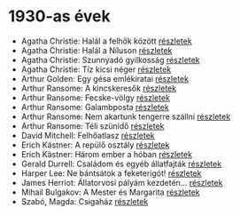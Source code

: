# 1930-as évek

- Agatha Christie: Halál a felhők között [részletek](_details/Agatha%20Christie.md#id_69)
- Agatha Christie: Halál a Níluson [részletek](_details/Agatha%20Christie.md#id_75)
- Agatha Christie: Szunnyadó gyilkosság [részletek](_details/Agatha%20Christie.md#id_77)
- Agatha Christie: Tíz kicsi néger [részletek](_details/Agatha%20Christie.md#id_79)
- Arthur Golden: Egy gésa emlékiratai [részletek](_details/Arthur%20Golden.md#id_280)
- Arthur Ransome: A kincskeresők [részletek](_details/Arthur%20Ransome.md#id_423)
- Arthur Ransome: Fecske-völgy [részletek](_details/Arthur%20Ransome.md#id_422)
- Arthur Ransome: Galambposta [részletek](_details/Arthur%20Ransome.md#id_431)
- Arthur Ransome: Nem akartunk tengerre szállni [részletek](_details/Arthur%20Ransome.md#id_430)
- Arthur Ransome: Téli szünidő [részletek](_details/Arthur%20Ransome.md#id_429)
- David Mitchell: Felhőatlasz [részletek](_details/David%20Mitchell.md#id_454)
- Erich Kästner: A repülő osztály [részletek](_details/Erich%20K%C3%A4stner.md#id_964)
- Erich Kästner: Három ember a hóban [részletek](_details/Erich%20K%C3%A4stner.md#id_667)
- Gerald Durrell: Családom és egyéb állatfajták [részletek](_details/Gerald%20Durrell.md#id_50)
- Harper Lee: Ne bántsátok a feketerigót! [részletek](_details/Harper%20Lee.md#id_987)
- James Herriot: Állatorvosi pályám kezdetén… [részletek](_details/James%20Herriot.md#id_927)
- Mihail Bulgakov: A Mester és Margarita [részletek](_details/Mihail%20Bulgakov.md#id_275)
- Szabó, Magda: Csigaház [részletek](_details/Szab%C3%B3%2C%20Magda.md#id_1345)